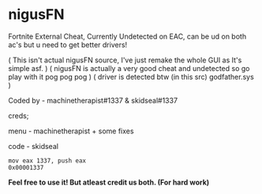 # nigusFN
Fortnite External Cheat, Currently Undetected on EAC, can be ud on both ac's but u need to get better drivers!

( This isn't actual nigusFN source, I've just remake the whole GUI as It's simple asf. )
( nigusFN is actually a very good cheat and undetected so go play with it pog pog pog  )
( driver is detected btw (in this src)             godfather.sys                       )

Coded by - machinetherapist#1337 & skidseal#1337

creds;

menu - machinetherapist + some fixes

code - skidseal

```
mov eax 1337, push eax
0x00001337
```

**Feel free to use it! But atleast credit us both. (For hard work)**


